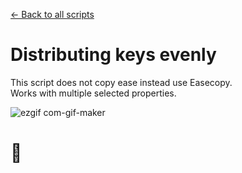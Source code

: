 [← Back to all scripts](https://github.com/mrmrrr/AE-scripts)  
# Distributing keys evenly 
This script does not copy ease instead use Easecopy.  
Works with multiple selected properties.  
  
  
![ezgif com-gif-maker](https://user-images.githubusercontent.com/14022216/168068662-6d9d8ecb-7c68-49c2-bfe3-21240a79ed18.gif)
# :otter:

